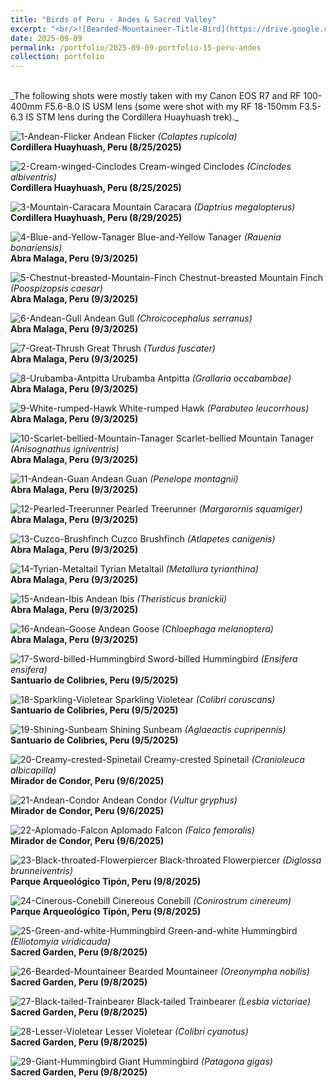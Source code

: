 ```yaml
---
title: "Birds of Peru - Andes & Sacred Valley"
excerpt: "<br/>![Bearded-Mountaineer-Title-Bird](https://drive.google.com/thumbnail?id=1RJVHtxjnCcXVMMlga-OIAlUI3nWxntdR&sz=w1000)"
date: 2025-09-09
permalink: /portfolio/2025-09-09-portfolio-15-peru-andes
collection: portfolio
---
```


<br/>
_The following shots were mostly taken with my Canon EOS R7 and RF 100-400mm F5.6-8.0 IS USM lens (some were shot with my RF 18-150mm F3.5-6.3 IS STM lens during the Cordillera Huayhuash trek)._
<br/>

![1-Andean-Flicker](https://drive.google.com/thumbnail?id=1YbgTnedurj_WU4CCdDsXJYKQjJooPr2J&sz=w1000)
Andean Flicker _(Colaptes rupicola)_ <br/> __Cordillera Huayhuash, Peru (8/25/2025)__

![2-Cream-winged-Cinclodes](https://drive.google.com/thumbnail?id=1XR9zdP70js2f70KZGjcB6KckAw2p5GqC&sz=w1000)
Cream-winged Cinclodes _(Cinclodes albiventris)_ <br/> __Cordillera Huayhuash, Peru (8/25/2025)__

![3-Mountain-Caracara](https://drive.google.com/thumbnail?id=1zlKBPFYmd5AMGarFtH7J-YX082Yppenz&sz=w1000)
Mountain Caracara _(Daptrius megalopterus)_ <br/> __Cordillera Huayhuash, Peru (8/29/2025)__

![4-Blue-and-Yellow-Tanager](https://drive.google.com/thumbnail?id=1ISeSE5kmYGqCrRZhPKI6Y2KBqqpavnXb&sz=w1000)
Blue-and-Yellow Tanager _(Rauenia bonariensis)_ <br/> __Abra Malaga, Peru (9/3/2025)__

![5-Chestnut-breasted-Mountain-Finch](https://drive.google.com/thumbnail?id=1Y_ZgzAEM8iHXvQYHnHgyTN8iqWiL9ESS&sz=w1000)
Chestnut-breasted Mountain Finch _(Poospizopsis caesar)_ <br/> __Abra Malaga, Peru (9/3/2025)__

![6-Andean-Gull](https://drive.google.com/thumbnail?id=11t8aXLersZPCseXePJAoGCLri2_8PGTp&sz=w1000)
Andean Gull _(Chroicocephalus serranus)_ <br/> __Abra Malaga, Peru (9/3/2025)__

![7-Great-Thrush](https://drive.google.com/thumbnail?id=1s4-6ewbSr2O3ekzJF0l6F0ILhajs3uhK&sz=w1000)
Great Thrush _(Turdus fuscater)_ <br/> __Abra Malaga, Peru (9/3/2025)__

![8-Urubamba-Antpitta](https://drive.google.com/thumbnail?id=18XsM17U1OOwfbp6l7XesQBCMzF0cM_GB&sz=w1000)
Urubamba Antpitta _(Grallaria occabambae)_ <br/> __Abra Malaga, Peru (9/3/2025)__

![9-White-rumped-Hawk](https://drive.google.com/thumbnail?id=1ozOvJMYwAppNznw7sEXie6Iei2U1bz1X&sz=w1000)
White-rumped Hawk _(Parabuteo leucorrhous)_ <br/> __Abra Malaga, Peru (9/3/2025)__

![10-Scarlet-bellied-Mountain-Tanager](https://drive.google.com/thumbnail?id=1L1XZw8zW9Iw_iC1ykpaY4hFBgFc2XiEI&sz=w1000)
Scarlet-bellied Mountain Tanager _(Anisognathus igniventris)_ <br/> __Abra Malaga, Peru (9/3/2025)__

![11-Andean-Guan](https://drive.google.com/thumbnail?id=1z04kD-zK-8uMngBMBlqnljPUaWsYQ-AR&sz=w1000)
Andean Guan _(Penelope montagnii)_ <br/> __Abra Malaga, Peru (9/3/2025)__

![12-Pearled-Treerunner](https://drive.google.com/thumbnail?id=1TTHYxYYiaFviyw5QGCactVSmjDba10uP&sz=w1000)
Pearled Treerunner _(Margarornis squamiger)_ <br/> __Abra Malaga, Peru (9/3/2025)__

![13-Cuzco-Brushfinch](https://drive.google.com/thumbnail?id=1-M3MS8sweHKdBuDMzyYizlekgHvKpnBs&sz=w1000)
Cuzco Brushfinch _(Atlapetes canigenis)_ <br/> __Abra Malaga, Peru (9/3/2025)__

![14-Tyrian-Metaltail](https://drive.google.com/thumbnail?id=1rM26jFZ3h0cBy3ro5zFnTQLqvXVwcTcj&sz=w1000)
Tyrian Metaltail _(Metallura tyrianthina)_ <br/> __Abra Malaga, Peru (9/3/2025)__

![15-Andean-Ibis](https://drive.google.com/thumbnail?id=1DKODeWzyVei0JQtP3iO9Jn77Yg_eLv7W&sz=w1000)
Andean Ibis _(Theristicus branickii)_ <br/> __Abra Malaga, Peru (9/3/2025)__

![16-Andean-Goose](https://drive.google.com/thumbnail?id=1hI9hPNsoHxCX0PLSGUhJK45ydDolfVi1&sz=w1000)
Andean Goose _(Chloephaga melanoptera)_ <br/> __Abra Malaga, Peru (9/3/2025)__

![17-Sword-billed-Hummingbird](https://drive.google.com/thumbnail?id=1bJsZt58ppMvb20_9paqNTAT_Dkx2dg9C&sz=w1000)
Sword-billed Hummingbird _(Ensifera ensifera)_ <br/> __Santuario de Colibries, Peru (9/5/2025)__

![18-Sparkling-Violetear](https://drive.google.com/thumbnail?id=1uBinobxPf45oVwC5zQnwl3-mx3952EI_&sz=w1000)
Sparkling Violetear _(Colibri coruscans)_ <br/> __Santuario de Colibries, Peru (9/5/2025)__

![19-Shining-Sunbeam](https://drive.google.com/thumbnail?id=1C6W0sKDabLJA4Dbe29OLpZTDYsOKc5wP&sz=w1000)
Shining Sunbeam _(Aglaeactis cupripennis)_ <br/> __Santuario de Colibries, Peru (9/5/2025)__

![20-Creamy-crested-Spinetail](https://drive.google.com/thumbnail?id=1iAbMEWBMTRVRotQRKP6lMCgjWgODfWq-&sz=w1000)
Creamy-crested Spinetail _(Cranioleuca albicapilla)_ <br/> __Mirador de Condor, Peru (9/6/2025)__

![21-Andean-Condor](https://drive.google.com/thumbnail?id=1TkC0cXcP0fveoKZG3Q3Z7T1i6-qDbBgB&sz=w1000)
Andean Condor _(Vultur gryphus)_ <br/> __Mirador de Condor, Peru (9/6/2025)__

![22-Aplomado-Falcon](https://drive.google.com/thumbnail?id=1WnVYp2oOvQZkdOoCPEc3A5vEtvIv-07v&sz=w1000)
Aplomado Falcon _(Falco femoralis)_ <br/> __Mirador de Condor, Peru (9/6/2025)__

![23-Black-throated-Flowerpiercer](https://drive.google.com/thumbnail?id=1dnj1JqyM9Z_pgXtDwV75uORyTtRBWjmx&sz=w1000)
Black-throated Flowerpiercer _(Diglossa brunneiventris)_ <br/> __Parque Arqueológico Tipón, Peru (9/8/2025)__

![24-Cinerous-Conebill](https://drive.google.com/thumbnail?id=1a7OdC1SLO7gpCWY6Mq3Hb63l5SRpq_RY&sz=w1000)
Cinereous Conebill _(Conirostrum cinereum)_ <br/> __Parque Arqueológico Tipón, Peru (9/8/2025)__

![25-Green-and-white-Hummingbird](https://drive.google.com/thumbnail?id=1Gsoxw3MVWxD1e-dGwW7bXQLnH6uTVEEf&sz=w1000)
Green-and-white Hummingbird _(Elliotomyia viridicauda)_ <br/> __Sacred Garden, Peru (9/8/2025)__

![26-Bearded-Mountaineer](https://drive.google.com/thumbnail?id=1RJVHtxjnCcXVMMlga-OIAlUI3nWxntdR&sz=w1000)
Bearded Mountaineer _(Oreonympha nobilis)_ <br/> __Sacred Garden, Peru (9/8/2025)__

![27-Black-tailed-Trainbearer](https://drive.google.com/thumbnail?id=1G4AnwzRC_klk312xrEwNKTJ4zCa0y8zJ&sz=w1000)
Black-tailed Trainbearer _(Lesbia victoriae)_ <br/> __Sacred Garden, Peru (9/8/2025)__

![28-Lesser-Violetear](https://drive.google.com/thumbnail?id=1G3EkJ1FMWUrQXso7qNN9kkwl7oxpdR4O&sz=w1000)
Lesser Violetear _(Colibri cyanotus)_ <br/> __Sacred Garden, Peru (9/8/2025)__

![29-Giant-Hummingbird](https://drive.google.com/thumbnail?id=17jKRjMvCGQow-oZA7VLLEqke3y-AhpLT&sz=w1000)
Giant Hummingbird _(Patagona gigas)_ <br/> __Sacred Garden, Peru (9/8/2025)__

